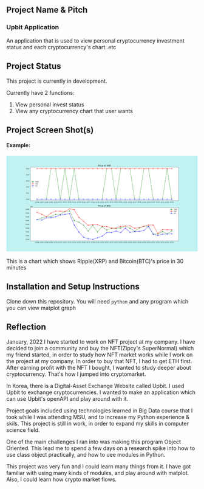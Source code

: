 ## Project Name & Pitch

### Upbit Application

An application that is used to view personal cryptocurrency investment status and each cryptocurrency's chart..etc

## Project Status

This project is currently in development.

Currently have 2 functions:
1. View personal invest status
2. View any cryptocurrency chart that user wants

## Project Screen Shot(s)

#### Example:   

![alt text](https://github.com/jwchoi3120/cryptocurrency-project/blob/master/graph.png)

This is a chart which shows Ripple(XRP) and Bitcoin(BTC)'s price in 30 minutes

## Installation and Setup Instructions

Clone down this repository. You will need `python` and any program which you can view matplot graph

## Reflection

January, 2022 I have started to work on NFT project at my company. I have decided to join a community and buy the NFT(Zipcy's SuperNormal) which my friend started, in order to study how NFT market works while I work on the project at my company. In order to buy that NFT, I had to get ETH first. After earning profit with the NFT I bought, I wanted to study deeper about cryptocurrency. That's how I jumped into cryptomarket. 

In Korea, there is a Digital-Asset Exchange Website called Upbit. I used Upbit to exchange cryptocurrencies. I wanted to make an application which can use Upbit's openAPI and play around with it. 

Project goals included using technologies learned in Big Data course that I took while I was attending MSU, and to increase my Python experience & skils. This project is still in work, in order to expand my skills in computer science field.

One of the main challenges I ran into was making this program Object Oriented. This lead me to spend a few days on a research spike into how to use class object practically, and how to uee modules in Python.

This project was very fun and I could learn many things from it. I have got familiar with using many kinds of modules, and play around with matplot. Also, I could learn how crypto market flows. 
